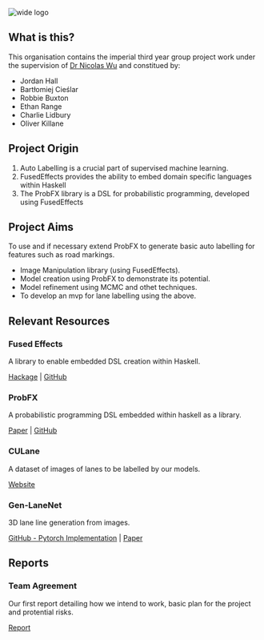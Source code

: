 ![wide logo](https://user-images.githubusercontent.com/44177991/194967300-52177111-5c48-4012-8051-44319c14f914.png)
## What is this?
This organisation contains the imperial third year group project work under the supervision of [Dr Nicolas Wu](https://www.imperial.ac.uk/people/n.wu) and constitued by:
- Jordan Hall
- Bartłomiej Cieślar
- Robbie Buxton
- Ethan Range
- Charlie Lidbury
- Oliver Killane

## Project Origin
1. Auto Labelling is a crucial part of supervised machine learning.
2. FusedEffects provides the ability to embed domain specific languages within Haskell
3. The ProbFX library is a DSL for probabilistic programming, developed using FusedEffects

## Project Aims
To use and if necessary extend ProbFX to generate basic auto labelling for features such as road markings.

- Image Manipulation library (using FusedEffects).
- Model creation using ProbFX to demonstrate its potential.
- Model refinement using MCMC and othet techniques.
- To develop an mvp for lane labelling using the above.

## Relevant Resources
### Fused Effects
A library to enable embedded DSL creation within Haskell. 

[Hackage](https://hackage.haskell.org/package/fused-effects) | [GitHub](https://github.com/fused-effects/fused-effects)

### ProbFX
A probabilistic programming DSL embedded within haskell as a library.

[Paper](https://github.com/min-nguyen/prob-fx/raw/main/paper.pdf) | [GitHub](https://github.com/min-nguyen/prob-fx)

### CULane
A dataset of images of lanes to be labelled by our models.

[Website](https://xingangpan.github.io/projects/CULane.html)

### Gen-LaneNet
3D lane line generation from images.

[GitHub - Pytorch Implementation](https://github.com/yuliangguo/Pytorch_Generalized_3D_Lane_Detection) | [Paper](https://www.ecva.net/papers/eccv_2020/papers_ECCV/papers/123660664.pdf)

## Reports
### Team Agreement
Our first report detailing how we intend to work, basic plan for the project and protential risks.

[Report](../reports/Team%20Agreement/Team_Agreement.pdf)
